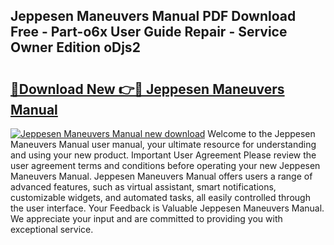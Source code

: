 ## Jeppesen Maneuvers Manual PDF Download Free - Part-o6x User Guide Repair - Service Owner Edition oDjs2

# <h2><a href="http://bc15126.oget.top/?id=Jeppesen+Maneuvers+Manual">🔗Download New 👉🔴 Jeppesen Maneuvers Manual</a></h2>

[![Jeppesen Maneuvers Manual new download](https://i.imgur.com/5g1atiW.png)](http://bc15126.oget.top/?id=Jeppesen+Maneuvers+Manual)
Welcome to the Jeppesen Maneuvers Manual user manual, your ultimate resource for understanding and using your new product. Important User Agreement Please review the user agreement terms and conditions before operating your new Jeppesen Maneuvers Manual. Jeppesen Maneuvers Manual offers users a range of advanced features, such as virtual assistant, smart notifications, customizable widgets, and automated tasks, all easily controlled through the user interface. Your Feedback is Valuable Jeppesen Maneuvers Manual. We appreciate your input and are committed to providing you with exceptional service.

